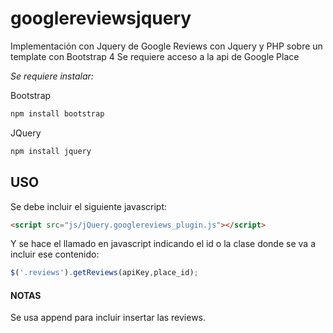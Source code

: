 # googlereviewsjquery
Implementación con Jquery de Google Reviews con Jquery y PHP sobre un template con Bootstrap 4
Se requiere acceso a la api de Google Place

*Se requiere instalar:*

Bootstrap

```sh
npm install bootstrap
```

JQuery

```sh
npm install jquery
```

## USO

Se debe incluir el siguiente javascript: 

```html
<script src="js/jQuery.googlereviews_plugin.js"></script>
```

Y se hace el llamado en javascript indicando el id o la clase donde se va a incluir ese contenido:

```js
$('.reviews').getReviews(apiKey,place_id);
```


#### NOTAS

Se usa append para incluir insertar las reviews.

